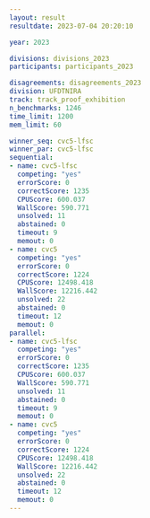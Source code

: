 ```yaml
---
layout: result
resultdate: 2023-07-04 20:20:10

year: 2023

divisions: divisions_2023
participants: participants_2023

disagreements: disagreements_2023
division: UFDTNIRA
track: track_proof_exhibition
n_benchmarks: 1246
time_limit: 1200
mem_limit: 60

winner_seq: cvc5-lfsc
winner_par: cvc5-lfsc
sequential:
- name: cvc5-lfsc
  competing: "yes"
  errorScore: 0
  correctScore: 1235
  CPUScore: 600.037
  WallScore: 590.771
  unsolved: 11
  abstained: 0
  timeout: 9
  memout: 0
- name: cvc5
  competing: "yes"
  errorScore: 0
  correctScore: 1224
  CPUScore: 12498.418
  WallScore: 12216.442
  unsolved: 22
  abstained: 0
  timeout: 12
  memout: 0
parallel:
- name: cvc5-lfsc
  competing: "yes"
  errorScore: 0
  correctScore: 1235
  CPUScore: 600.037
  WallScore: 590.771
  unsolved: 11
  abstained: 0
  timeout: 9
  memout: 0
- name: cvc5
  competing: "yes"
  errorScore: 0
  correctScore: 1224
  CPUScore: 12498.418
  WallScore: 12216.442
  unsolved: 22
  abstained: 0
  timeout: 12
  memout: 0
---
```

